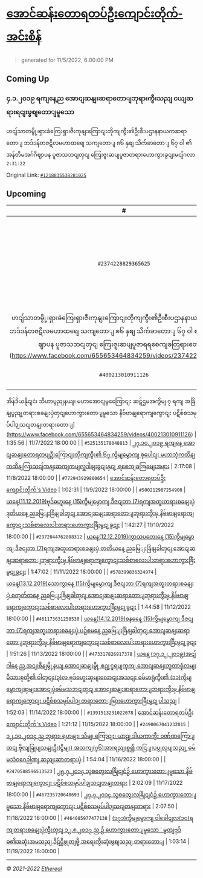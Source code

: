 # [အောင်ဆန်းတောရတပ်ဦးကျောင်းတိုက်-အင်းစိန်](https://www.facebook.com/655653464834259)

> generated for 11/5/2022, 6:00:00 PM

## Coming Up

### ၄.၁.၂၀၁၉ ရကျနေ့ည အောငျဆနျးဆရာတောျဘုရားကွီးသညျ ငယျဆရားရငျးဖွစျတောျမူသော
ဟငျ်သာတမွို့၊ရှားခဲကြေးရှာ၊ဇီးကုနျးကြောငျးတိုကျကွီး၏ဦးစီးပဌာနနာယကဆရာတောျ ဘဒ်ဒန်တဇဋိလမဟာထရျေ သကျတောျ ၈၆ နှစျ သိက်ခာတောျ ၆၇ ဝါ ၏ အန်တိမအဂ်ဂိဈာပန ပူဇာသဘငျတှငျ ကြေးဇူးဆပျပူဇာတရားဟောကွားခွငျးမငျ်ဂလာ `2:31:22`

Original Link: [`#1218835538281025`](https://www.facebook.com/655653464834259/videos/1218835538281025)

## Upcoming

| # | Title | Duration | Date |
|:-----:|:------|---------:|-------------:|
| `#2374228829365625` | [၅.၁.၂၀၁၉ ရကျနေ့ အောငျဆနျးဆရာတောျဘုရားကွီးသညျ ငယျဆရားရငျးဖွစျတောျမူသော
ဟငျ်သာတမွို့၊ရှားခဲကြေးရှာ၊ဇီးကုနျးကြောငျးတိုကျကွီး၏ဦးစီးပဌာနနာယကဆရာတောျ ဘဒ်ဒန်တဇဋိလမဟာထရျေ သကျတောျ ၈၆ နှစျ သိက်ခာတောျ ၆၇ ဝါ ၏ အန်တိမအဂ်ဂိဈာပန ပူဇာသဘငျတှငျ ကြေးဇူးဆပျပူဇာရရစေကျခတြရားတောျ](https://www.facebook.com/655653464834259/videos/2374228829365625) | 34:39 | 11/6/2022 18:00:00 |
| `#400213010911126` | [၁၄.၁၀.၂၀၁၃ခုနစျ
အိန်ဒိယနိုငျငံ၊ ဘီဟာပွညျနယျ၊ မဟာအောငျမွကြေောငျး 
ဆဋ်ဌမအကွိမျ ၇ ရကျ အခြိနျပွညျ့တရားစခနျးပှဲတှငျဟောကွားတောျမူသော နိဗ်ဗာနျရောကျကွောငျး ပဋိစ်စသမုပ်ပါဒျသငျတနျးတရားတောျ](https://www.facebook.com/655653464834259/videos/400213010911126) | 1:35:56 | 11/7/2022 18:00:00 |
| `#525135178048813` | [၂၇.၁၀.၂၀၁၉ ရကျနေ့ အောငျဆနျးတောရတပျဦးကြောငျးတိုကျကွီး၏ ၆၇ ကွိမျမွောကျ စုပေါငျး မဟာဘုံကထိနျ ကထိနျလြာသငျ်ကနျးဆကျကပျလှူဒါနျးခွငျးနှငျ့ ရစေကျခအြခမျးအနား](https://www.facebook.com/655653464834259/videos/525135178048813) | 2:17:08 | 11/8/2022 18:00:00 |
| `#772943929800654` | [အောင်ဆန်းတောရတပ်ဦးကျောင်းတိုက်'s Video](https://www.facebook.com/655653464834259/videos/772943929800654) | 1:02:31 | 11/9/2022 18:00:00 |
| `#500212987254908` | [ယနေ့(11.12.2019)ဗုဒ်ဓဟူးနေ့
(15)ကွိမျမွောကျ ဒီဇငျဘာ (7)ရကျအထူးတရားစခနျးပှဲ ဒုတိယနေ့ ညခမြျးခြိနျခါတှငျ
အောငျဆနျးဆရာတောျဘုရားကွီးမှ နိဗ်ဗာနျရောကျကွောငျးသစ်စာလေးပါးတရားဟောကွားခြီးမွငျ့ခွငျး](https://www.facebook.com/655653464834259/videos/500212987254908) | 1:42:27 | 11/10/2022 18:00:00 |
| `#2972044762808312` | [ယနေ့(12.12.2019)ကွာသပတေးနေ့
(15)ကွိမျမွောကျ ဒီဇငျဘာ (7)ရကျအထူးတရားစခနျးပှဲ တတိယနေ့ ညခမြျးခြိနျခါတှငျ
အောငျဆနျးဆရာတောျဘုရားကွီးမှ နိဗ်ဗာနျရောကျကွောငျးသစ်စာလေးပါးတရားဟောကွားခြီးမွငျ့ခွငျး](https://www.facebook.com/655653464834259/videos/2972044762808312) | 1:47:02 | 11/11/2022 18:00:00 |
| `#578399836324974` | [ယနေ့(13.12.2019)သောကွာနေ့
(15)ကွိမျမွောကျ ဒီဇငျဘာ (7)ရကျအထူးတရားစခနျးပှဲ စတုတ်ထနေ့ ညခမြျးခြိနျခါတှငျ
အောငျဆနျးဆရာတောျဘုရားကွီးမှ နိဗ်ဗာနျရောကျကွောငျးသစ်စာလေးပါးတရားဟောကွားခြီးမွငျ့ခွငျး](https://www.facebook.com/655653464834259/videos/578399836324974) | 1:44:58 | 11/12/2022 18:00:00 |
| `#461173631250530` | [ယနေ့(14.12.2019)စနနေေ့
(15)ကွိမျမွောကျ ဒီဇငျဘာ (7)ရကျအထူးတရားစခနျးပှဲ ပဉ်စမနေ့ ညခမြျးခြိနျခါတှငျ
အောငျဆနျးဆရာတောျဘုရားကွီးမှ နိဗ်ဗာနျရောကျကွောငျးသစ်စာလေးပါးတရားဟောကွားခြီးမွငျ့ခွငျး](https://www.facebook.com/655653464834259/videos/461173631250530) | 1:51:26 | 11/13/2022 18:00:00 |
| `#473317826917378` | [ယနေ့ (၁၇.၁၂.၂၀၁၉)အငျ်ဂါနေ့ ည
အငျးစိနျမွို့နယျ အောငျဆနျးမွို့ စဥျ့ငူရပျကှကျ အောငျဆနျးဘူတာရုံလမျး မိသားစုတို့၏ ဝါတှငျး(၃)လ ဗုဒ်ဓဟူးဆှမျးလောငျးအသငျး ဓမ်မာရုံကွီး၏ (၁၁)ကွိမျမွောကျဆှမျးအောငျပှဲဓမ်မသဘငျတှငျ အောငျဆနျးဆရာတောျဘရားကွီးမှ နိဗ်ဗာနျရောကျကွောငျး ပဋိစ်စသမုပ်ပါဒျ တရားတောျမြားဟောကွားခြီးမွှငျ့ပါသညျ](https://www.facebook.com/655653464834259/videos/473317826917378) | 1:52:03 | 11/14/2022 18:00:00 |
| `#1391513231022078` | [အောင်ဆန်းတောရတပ်ဦးကျောင်းတိုက်'s Video](https://www.facebook.com/655653464834259/videos/1391513231022078) | 1:21:12 | 11/15/2022 18:00:00 |
| `#2490067041232015` | [၁၂.၁၀.၂၀၁၄ ည
 ဘုရား၊ ရဟနျး၊ သိမျ၊ ကြောငျး၊ ယာဥျ ဒါယကာကွီး ဝဏ်ဏကြောျထငျ ဗိုလျခြုပျသနျးဦး(ငွိမျး) အသကျ(၇၆)အားရညျးစူ၍ ကငြျးပပွုလုပျသညျ့ ဓမ်မသံဝဂေဉါဏျ ဆညျးဆာတရားပှဲ](https://www.facebook.com/655653464834259/videos/2490067041232015) | 1:54:04 | 11/16/2022 18:00:00 |
| `#2470588596513523` | [၂၅.၇.၂၀၁၄ 
သွစတွေးလနြိုငျငံ၌ ဟောကွားတောျမူသော နိဗ်ဗာနျရောကျကွောငျး ပဋိစ်စသမုပ်ပါဒျသငျတနျးတရား](https://www.facebook.com/655653464834259/videos/2470588596513523) | 2:02:09 | 11/17/2022 18:00:00 |
| `#467235720648693` | [၂၇.၇.၂၀၁၄ 
သွစတွေးလနြိုငျငံ၌ ဟောကွားတောျမူသော နိဗ်ဗာနျရောကျကွောငျး ပဋိစ်စသမုပ်ပါဒျသငျတနျးတရား](https://www.facebook.com/655653464834259/videos/467235720648693) | 2:07:50 | 11/18/2022 18:00:00 |
| `#464085977477138` | [(၁၇၁)ကွိမျမွောကျ ဝါခေါငျလ(၁၀)ရကျတရားစခနျးပှဲကွီးတှငျ
၁၂.၈.၂၀၁၇ ည ၌ ဟောကွားတောျမူသော ' မွတျဗုဒ်ဓ၏အဆုံးအမသညျ ဒိဋ်ဌိဖွုတျဖို့ အရေးကွီးဆုံးဖွစျသညျ တရားတောျ](https://www.facebook.com/655653464834259/videos/464085977477138) | 1:03:14 | 11/19/2022 18:00:00 |

---

_&copy; 2021-2022 [Ethereal](https://github.com/etherealtech)_
